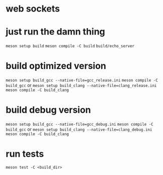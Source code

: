 # web sockets

# just run the damn thing
`meson setup build`
`meson compile -C build`
`build/echo_server`

# build optimized version
`meson setup build_gcc --native-file=gcc_release.ini`
`meson compile -C build_gcc`
or
`meson setup build_clang --native-file=clang_release.ini`
`meson compile -C build_clang`

# build debug version
`meson setup build_gcc --native-file=gcc_debug.ini`
`meson compile -C build_gcc`
or
`meson setup build_clang --native-file=clang_debug.ini`
`meson compile -C build_clang`

# run tests
`meson test -C <build_dir>`
